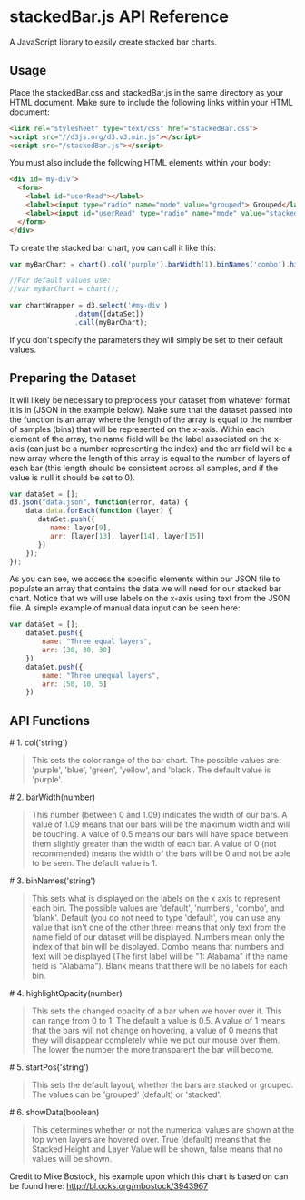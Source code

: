 # stackedBar.js API Reference

A JavaScript library to easily create stacked bar charts.

## Usage

Place the stackedBar.css and stackedBar.js in the same directory as your HTML document. Make sure to include the following links within your HTML document:

```html
<link rel="stylesheet" type="text/css" href="stackedBar.css">
<script src="//d3js.org/d3.v3.min.js"></script>
<script src="/stackedBar.js"></script>
```

You must also include the following HTML elements within your body:

```html
<div id='my-div'>
  <form>
    <label id="userRead"></label>
    <label><input type="radio" name="mode" value="grouped"> Grouped</label>
    <label><input id="userRead" type="radio" name="mode" value="stacked" checked> Stacked</label>
  </form>
</div>
```

To create the stacked bar chart, you can call it like this:

```javascript
var myBarChart = chart().col('purple').barWidth(1).binNames('combo').highlightOpacity(0.9).startPos('grouped');

//For default values use:
//var myBarChart = chart();

var chartWrapper = d3.select('#my-div')
                .datum([dataSet]) 
                .call(myBarChart); 
```

If you don't specify the parameters they will simply be set to their default values.

## Preparing the Dataset

It will likely be necessary to preprocess your dataset from whatever format it is in (JSON in the example below). Make sure that the dataset passed into the function is an array where the length of the array is equal to the number of samples (bins) that will be represented on the x-axis. Within each element of the array, the name field will be the label associated on the x-axis (can just be a number representing the index) and the arr field will be a new array where the length of this array is equal to the number of layers of each bar (this length should be consistent across all samples, and if the value is null it should be set to 0). 

```javascript
var dataSet = [];
d3.json("data.json", function(error, data) {
    data.data.forEach(function (layer) {
       dataSet.push({
          name: layer[9],
          arr: [layer[13], layer[14], layer[15]]
       })
    });
});
```

As you can see, we access the specific elements within our JSON file to populate an array that contains the data we will need for our stacked bar chart. Notice that we will use labels on the x-axis using text from the JSON file. A simple example of manual data input can be seen here:

```javascript
var dataSet = [];
    dataSet.push({
        name: "Three equal layers",
        arr: [30, 30, 30]
    })
    dataSet.push({
        name: "Three unequal layers",
        arr: [50, 10, 5]
    })
```

## API Functions

\# 1. col('string')

> This sets the color range of the bar chart. The possible values are: 'purple', 'blue', 'green', 'yellow', and 'black'. The default value is 'purple'.

\# 2. barWidth(number)

> This number (between 0 and 1.09) indicates the width of our bars. A value of 1.09 means that our bars will be the maximum width and will be touching. A value of 0.5 means our bars will have space between them slightly greater than the width of each bar. A value of 0 (not recommended) means the width of the bars will be 0 and not be able to be seen. The default value is 1.

\# 3. binNames('string')

> This sets what is displayed on the labels on the x axis to represent each bin. The possible values are 'default', 'numbers', 'combo', and 'blank'. Default (you do not need to type 'default', you can use any value that isn't one of the other three) means that only text from the name field of our dataset will be displayed. Numbers mean only the index of that bin will be displayed. Combo means that numbers and text will be displayed (The first label will be "1: Alabama" if the name field is "Alabama"). Blank means that there will be no labels for each bin.

\# 4. highlightOpacity(number)

> This sets the changed opacity of a bar when we hover over it. This can range from 0 to 1. The default a value is 0.5. A value of 1 means that the bars will not change on hovering, a value of 0 means that they will disappear completely while we put our mouse over them. The lower the number the more transparent the bar will become.

\# 5. startPos('string')

> This sets the default layout, whether the bars are stacked or grouped. The values can be 'grouped' (default) or 'stacked'.

\# 6. showData(boolean)

> This determines whether or not the numerical values are shown at the top when layers are hovered over. True (default) means that the Stacked Height and Layer Value will be shown, false means that no values will be shown.

Credit to Mike Bostock, his example upon which this chart is based on can be found here: http://bl.ocks.org/mbostock/3943967
